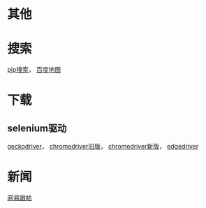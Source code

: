 # 其他

# 搜索
[pip搜索](https://pypi.org/search)，
[百度地图](https://map.baidu.com/)

# 下载
## selenium驱动
[geckodriver](https://github.com/mozilla/geckodriver/releases)，
[chromedriver旧版](http://chromedriver.storage.googleapis.com/index.html)，
[chromedriver新版](https://googlechromelabs.github.io/chrome-for-testing/)，
[edgedriver](https://developer.microsoft.com/en-us/microsoft-edge/tools/webdriver/?form=MA13LH#downloads)

# 新闻
[网易跟帖](https://tie.163.com/#/splendid)
